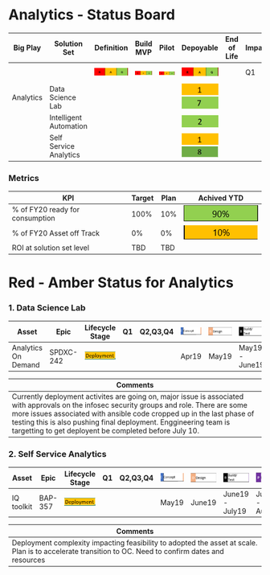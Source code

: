 # Analytics - Status Board



| Big Play | Solution Set | Definition | Build MVP | Pilot | Depoyable | End of Life | Impact | |
| ---------| ------------- | ------ | ------ | ----- | ------- | ------- | ------- |------ |
|||![image](rag.png)|![image](rag.png)|![image](rag.png)|![image](rag.png)|| Q1| Potential (Q2,Q3,Q4)|
|Analytics|Data Science Lab||||![amber](1a.png)![Green](7g.png)|||||
||Intelligent Automation||||![Green](2g.png)|||||
||Self Service Analytics||||![amber](1a.png)![Green](8g.png)|||||

### Metrics

| KPI | Target | Plan | Achived YTD |
|-----|-----|-----|-----|
| % of FY20 ready for consumption | 100% | 10% | ![Green](90kpi.png) |
|% of FY20 Asset off Track| 0% | 0% | ![amber](10kpi.png) |
|ROI at solution set level | TBD | TBD | |

# Red - Amber Status for Analytics

<!-- ![image](LC.png) -->
### 1. Data Science Lab

| Asset | Epic | Lifecycle Stage | Q1 | Q2,Q3,Q4 | ![Concept](Concept.png) | ![Design](Design.png) | ![Build](Build.png) | ![Pilot](Pilot.png) | ![Deploy](Deploy.png) |
|-----|-----|-----|-----|-----|-----|-----|-----|-----|-----|
| Analytics On Demand | SPDXC-242 | ![Deployment](AmberDeployment.png) |||Apr19|May19|May19 - June19|June19|July19|

|Comments|
|-----|
|Currently deployment activites are going on, major issue is associated with approvals on the infosec security groups and role. There are some more issues associated with ansible code cropped up in the last phase of testing this is also pushing final deployment. Enggineering team is targetting to get deployent be completed before July 10.|


### 2. Self Service Analytics

| Asset | Epic | Lifecycle Stage | Q1 | Q2,Q3,Q4 | ![Concept](Concept.png) | ![Design](Design.png) | ![Build](Build.png) | ![Pilot](Pilot.png) | ![Deploy](Deploy.png) |
|-----|-----|-----|-----|-----|-----|-----|-----|-----|-----|
  |IQ toolkit | BAP-357 | ![Deployment](AmberDeployment.png) |||May19|June19|June19 - July19|July19 - Aug19||

|Comments|
|-----|
|Deployment complexity impacting feasibility to adopted the asset at scale. Plan is to accelerate transition to OC. Need to confirm dates and resources|



